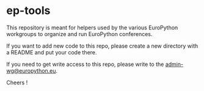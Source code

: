 ep-tools
========

This repository is meant for helpers used by the various EuroPython workgroups to organize and run EuroPython conferences.

If you want to add new code to this repo, please create a new directory with a README and put your code there.

If you need to get write access to this repo, please write to the admin-wg@europython.eu.

Cheers !

